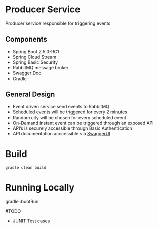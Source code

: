 # Producer Service
 Producer service responsible for triggering events

## Components
* Spring Boot 2.5.0-RC1
* Spring Cloud Stream
* Spring Basic Security
* RabbitMQ message broker
* Swagger Doc
* Gradle

## General Design
* Event driven service send events to RabbitMQ
* Scheduled events will be triggered for every 2 minutes
* Random city will be chosen for every scheduled event 
* On-Demand instant event can be triggered through an exposed API
* API’s is securely accessible through Basic Authentication 
* API documentation acccessible via [SwaggerUI](http://localhost:8080/swagger-ui.html) 

# Build
```gradle clean build```

# Running Locally

gradle :bootRun

#TODO
* JUNIT Test cases